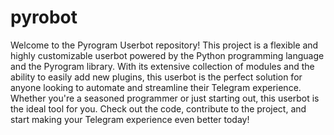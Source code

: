 # pyrobot
 Welcome to the Pyrogram Userbot repository! This project is a flexible and highly customizable userbot powered by the Python programming language and the Pyrogram library. With its extensive collection of modules and the ability to easily add new plugins, this userbot is the perfect solution for anyone looking to automate and streamline their Telegram experience. Whether you're a seasoned programmer or just starting out, this userbot is the ideal tool for you. Check out the code, contribute to the project, and start making your Telegram experience even better today!
